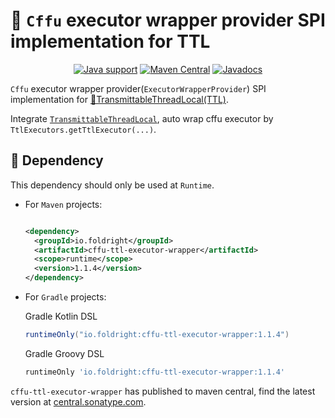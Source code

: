 # 🦝 `Cffu` executor wrapper provider SPI implementation for TTL

<p align="center">
<a href="https://openjdk.java.net/"><img src="https://img.shields.io/badge/Java-8+-339933?logo=openjdk&logoColor=white" alt="Java support"></a>
<a href="https://central.sonatype.com/artifact/io.foldright/cffu-ttl-executor-wrapper/1.0.0/versions"><img src="https://img.shields.io/maven-central/v/io.foldright/cffu-ttl-executor-wrapper?logo=apache-maven&logoColor=white" alt="Maven Central"></a>
<a href="https://foldright.io/api-docs/cffu/"><img src="https://img.shields.io/maven-central/v/io.foldright/cffu-ttl-executor-wrapper?label=javadoc&logo=read-the-docs&logoColor=white" alt="Javadocs"></a>
</p>

`Cffu` executor wrapper provider(`ExecutorWrapperProvider`) SPI implementation for
[📌TransmittableThreadLocal(TTL)](https://github.com/alibaba/transmittable-thread-local).

Integrate [`TransmittableThreadLocal`](https://github.com/alibaba/transmittable-thread-local),
auto wrap cffu executor by `TtlExecutors.getTtlExecutor(...)`.

## 🍪 Dependency

This dependency should only be used at `Runtime`.

- For `Maven` projects:

  ```xml

  <dependency>
    <groupId>io.foldright</groupId>
    <artifactId>cffu-ttl-executor-wrapper</artifactId>
    <scope>runtime</scope>
    <version>1.1.4</version>
  </dependency>
  ```
- For `Gradle` projects:

  Gradle Kotlin DSL
  ```groovy
  runtimeOnly("io.foldright:cffu-ttl-executor-wrapper:1.1.4")
  ```
  Gradle Groovy DSL
  ```groovy
  runtimeOnly 'io.foldright:cffu-ttl-executor-wrapper:1.1.4'
  ```

`cffu-ttl-executor-wrapper` has published to maven central, find the latest version at
[central.sonatype.com](https://central.sonatype.com/artifact/io.foldright/cffu-ttl-executor-wrapper/1.0.0/versions).
